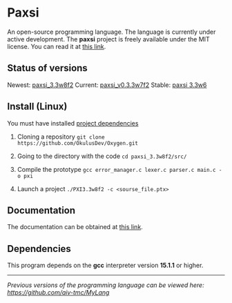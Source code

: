 # Paxsi
An open-source programming language. The language is currently under active development.
The **paxsi** project is freely available under the MIT license. You can read it at [this link](https://github.com/aiv-tmc/Paxsi/blob/main/LICENSE).

<!--Status of versions-->
## Status of versions
Newest:  [paxsi_3.3w8f2](https://github.com/aiv-tmc/Paxsi/tree/paxsi_3.3w8f2)
Current: [paxsi_v0.3.3w7f2](https://github.com/aiv-tmc/MyLang/tree/main/paxsi_v0.3.3w7f2)
Stable:  [paxsi 3.3w6](https://github.com/aiv-tmc/MyLang/tree/main/paxsi%203.3w6)

<!--Install-->
## Install (Linux)
You must have installed [project dependencies](https://github.com/aiv-tmc/Paxsi#dependencies)

1. Cloning a repository
```git clone https://github.com/OkulusDev/Oxygen.git```

2. Going to the directory with the code
```cd paxsi_3.3w8f2/src/```

3. Compile the prototype
```gcc error_manager.c lexer.c parser.c main.c -o pxi```

4. Launch a project
```./PXI3.3w8f2 -c <sourse_file.ptx>```

<!--Documentation-->
## Documentation
The documentation can be obtained at [this link](./docs/index.md).

<!--Dependencies-->
## Dependencies 
This program depends on the **gcc** interpreter version **15.1.1** or higher.

---

*Previous versions of the programming language can be viewed here: https://github.com/aiv-tmc/MyLang*
